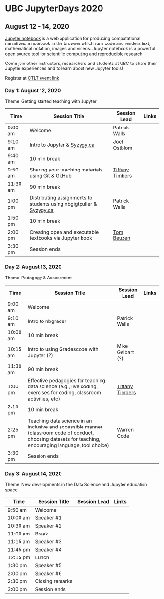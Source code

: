 # UBC JupyterDays 2020

## August 12 - 14, 2020

[Jupyter notebook](https://jupyter.org) is a web application for producing computational narratives: a notebook in the browser which runs code and renders text, mathematical notation, images and videos. Jupyter notebook is a powerful open source tool for scientific computing and reproducible research.

Come join other instructors, researchers and students at UBC to share their Jupyter experiences and to learn about new Jupyter tools!

Register at [CTLT event link](#)

### Day 1: August 12, 2020
Theme: Getting started teaching with Jupyter

| Time | Session Title | Session Lead | Links |
|------|---------------|--------------|-------|
| 9:00 am | Welcome | Patrick Walls |  |
| 9:10 am | Intro to Jupyter & [Syzygy.ca](https://ubc.syzygy.ca/) | [Joel Ostblom](bios.md#joel-ostblom) | |
| 9:40 am | 10 min break | | |
| 9:50 am | Sharing your teaching materials using Git & GitHub | [Tiffany Timbers](bios.md#tiffany-timbers) | |
| 11:30 am | 90 min break | | | 
| 1:00 pm | Distributing assignments to students using nbgigtpuller & [Syzygy.ca](https://ubc.syzygy.ca/) | Patrick Walls | |
| 1:50 pm | 10 min break | | |
| 2:00 pm | Creating open and executable textbooks via Jupyter book | [Tom Beuzen](bios.md#tom-beuzen) | |
| 3:30 pm | Session ends | | |

### Day 2: August 13, 2020
Theme: Pedagogy & Assessment

| Time | Session Title | Session Lead | Links |
|------|---------------|--------------|-------|
| 9:00 am | Welcome |  |  |
| 9:10 am | Intro to nbgrader | Patrick Walls | |
| 10:00 am | 10 min break | | |
| 10:15 am | Intro to using Gradescope with Jupyter (?) | Mike Gelbart (?) | |
| 11:30 am | 90 min break | | | 
| 1:00 pm | Effective pedagogies for teaching data science (e.g., live coding, exercises for coding, classroom activities, etc) | [Tiffany Timbers](bios.md#tiffany-timbers) | |
| 2:15 pm | 10 min break | | |
| 2:25 pm | Teaching data science in an inclusive and accessible manner (classroom code of conduct, choosing datasets for teaching, encouraging language, tool choice) | Warren Code | |
| 3:30 pm | Session ends | | |

### Day 3: August 14, 2020
Theme: New developments in the Data Science and Jupyter education space

| Time | Session Title | Session Lead | Links |
|------|---------------|--------------|-------|
| 9:50 am | Welcome |  |  |
| 10:00 am | Speaker #1 |  |  |
| 10:30 am | Speaker #2 |  |  |
| 11:00 am | Break | | |
| 11:15 am | Speaker #3 |  |  |
| 11:45 pm | Speaker #4 |  |  |
| 12:15 pm | Lunch | | |
| 1:30 pm | Speaker #5 |  |  |
| 2:00 pm | Speaker #6 |  |  |
| 2:30 pm | Closing remarks | | |
| 3:00 pm | Session ends | | |
